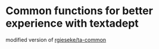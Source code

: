 # Common functions for better experience with textadept

modified version of [rgieseke/ta-common](https://github.com/rgieseke/ta-common)
